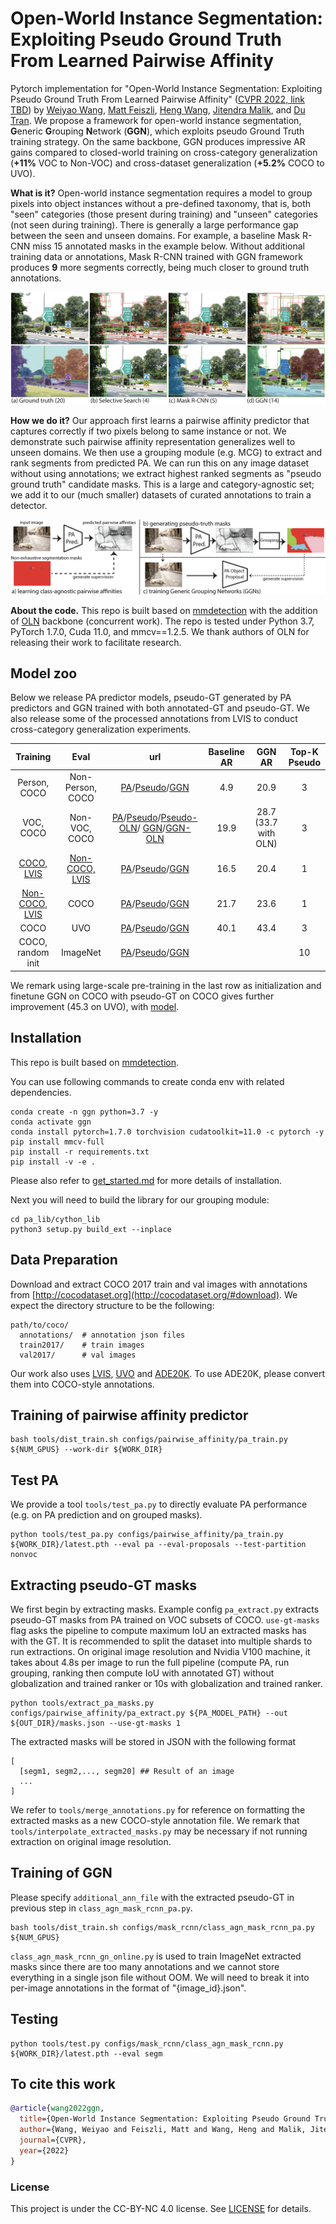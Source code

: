 # Open-World Instance Segmentation: Exploiting Pseudo Ground Truth From Learned Pairwise Affinity

Pytorch implementation for "Open-World Instance Segmentation: Exploiting Pseudo Ground Truth From Learned Pairwise Affinity" ([CVPR 2022, link TBD]())  by [Weiyao Wang](https://sites.google.com/view/weiyaowang/home), [Matt Feiszli](), [Heng Wang](https://hengcv.github.io/), [Jitendra Malik](https://people.eecs.berkeley.edu/~malik/), and [Du Tran](https://dutran.github.io/). We propose a framework for open-world instance segmentation, **G**eneric **G**rouping **N**etwork (**GGN**), which exploits pseudo Ground Truth training strategy. On the same backbone, GGN produces impressive AR gains compared to closed-world training on cross-category generalization (**+11%** VOC to Non-VOC) and cross-dataset generalization (**+5.2%** COCO to UVO).

**What is it?** Open-world instance segmentation requires a model to group pixels into object instances without a pre-defined taxonomy, that is, both "seen" categories (those present during training) and "unseen" categories (not seen during training). There is generally a large performance gap between the seen and unseen domains. For example, a baseline Mask R-CNN miss 15 annotated masks in the example below. Without additional training data or annotations, Mask R-CNN trained with GGN framework produces **9** more segments correctly, being much closer to ground truth annotations.

<img src="./images/teaser_large.png">

**How we do it?** Our approach first learns a pairwise affinity predictor that captures correctly if two pixels belong to same instance or not. We demonstrate such pairwise affinity representation generalizes well to unseen domains. We then use a grouping module (e.g. MCG) to extract and rank segments from predicted PA. We can run this on any image dataset without using annotations; we extract highest ranked segments as "pseudo ground truth" candidate masks. This is a large and category-agnostic set; we add it to our (much smaller) datasets of curated annotations to train a detector.

<img src="./images/overview_updated.png"> <br/>

**About the code.** This repo is built based on [mmdetection](https://github.com/open-mmlab/mmdetection) with the addition of [OLN](https://github.com/mcahny/object_localization_network) backbone (concurrent work). The repo is tested under Python 3.7, PyTorch 1.7.0, Cuda 11.0, and mmcv==1.2.5. We thank authors of OLN for releasing their work to facilitate research.

## Model zoo

Below we release PA predictor models, pseudo-GT generated by PA predictors and GGN trained with both annotated-GT and pseudo-GT. We also release some of the processed annotations from LVIS to conduct cross-category generalization experiments.

| Training | Eval | url | Baseline AR | GGN AR | Top-K Pseudo |
|:---:|:---:|:---:|:---:|:---:|:---:|
| Person, COCO | Non-Person, COCO | [PA](https://drive.google.com/file/d/1bNafmQz8LYzLl5vFKhhsQ8R6HS6rxWtw/view?usp=sharing)/[Pseudo](https://drive.google.com/file/d/1Tna7r1FJUMvcyKkuQ8_3Nm054j9g4QS9/view?usp=sharing)/[GGN](https://drive.google.com/file/d/13aeZFMy658wxkaEQtKpLJ5bEuMOi066P/view?usp=sharing) | 4.9 | 20.9 | 3 |
| VOC, COCO | Non-VOC, COCO | [PA](https://drive.google.com/file/d/1gRJVCUgtbn72XiyTfH6TtZt2AXXLGCj_/view?usp=sharing)/[Pseudo](https://drive.google.com/file/d/14udWTtiANG-lJYSwAqS3hnVZJKYE4xHi/view?usp=sharing)/[Pseudo-OLN](https://drive.google.com/file/d/1jxXB6S9b4jqfhfDwfiXIyQxvmIZ9Q5cm/view?usp=sharing)/ [GGN](https://drive.google.com/file/d/1IiepMOg89MhSM3PzpE_mycO2XRFw-YfV/view?usp=sharing)/[GGN-OLN](https://drive.google.com/file/d/1b6UGFG9kq7SIpoyw0do1IRJC8vY7kjJg/view?usp=sharing) | 19.9 | 28.7 (33.7 with OLN) | 3 |
| [COCO, LVIS](https://drive.google.com/file/d/10HbETuaCEMAUS6E62IzHoR1LoUhRS5O5/view?usp=sharing) | [Non-COCO, LVIS](https://drive.google.com/file/d/1k3blgwu76OrI8haQ8Z9PPB2NrPd98_PW/view?usp=sharing) | [PA](https://drive.google.com/file/d/1NjNP6cv1J7lOyl4m_0gZQ2q5yH0ieQZN/view?usp=sharing)/[Pseudo](https://drive.google.com/file/d/1q7OIp6S87iB2DaolizUkZXeAxzWk_5Oe/view?usp=sharing)/[GGN](https://drive.google.com/file/d/1THNSG_b5ymED1yFGa9_XouaIsFrqAnT3/view?usp=sharing) | 16.5 | 20.4 | 1 |
| [Non-COCO, LVIS](https://drive.google.com/file/d/11OmQiuv-6FIArnxaxC1BjbE1f5GQ-wt-/view?usp=sharing) | COCO | [PA](https://drive.google.com/file/d/1hqPRfP8PJIv712YGRYZ29Ppzai-T8Mae/view?usp=sharing)/[Pseudo](https://drive.google.com/file/d/1JYmowzwspI59mkOreGt-KUhaH487Xp-V/view?usp=sharing)/[GGN](https://drive.google.com/file/d/1VH0ucII1evxplnoX6-46TRVD5-Tm_loR/view?usp=sharing) | 21.7 | 23.6 | 1 |
| COCO | UVO | [PA](https://drive.google.com/file/d/1qbsbDXQ9-vBKJnBhziRk9Ws8ZTOAkjlN/view?usp=sharing)/[Pseudo](https://drive.google.com/file/d/1vVsuS8Z3KHy4DJMZmKPZkzwBcJEYUqWz/view?usp=sharing)/[GGN](https://drive.google.com/file/d/1JNoI6_sPDZPbrBvoouJfEpNSs01G0Alb/view?usp=sharing) | 40.1 | 43.4 | 3 |
| COCO, random init  | ImageNet | [PA](https://drive.google.com/file/d/1o0uzCTQ__6Ju3pIgBWWesUZG-fFzdCuZ/view?usp=sharing)/[Pseudo](https://drive.google.com/file/d/1CA-f4YSoWKzzPeoBGTdL9zvck01inmh4/view?usp=sharing)/[GGN](https://drive.google.com/file/d/1V2pX52BdhzA2GCfx9lMTC0MK9QjHeI2w/view?usp=sharing) |  |  | 10 |

We remark using large-scale pre-training in the last row as initialization and finetune GGN on COCO with pseudo-GT on COCO gives further improvement (45.3 on UVO), with [model](https://drive.google.com/file/d/1daSPUOJkThDFLdVW-PhL5b8kIMIerP-3/view?usp=sharing).

## Installation

This repo is built based on [mmdetection](https://github.com/open-mmlab/mmdetection).

You can use following commands to create conda env with related dependencies.
```
conda create -n ggn python=3.7 -y
conda activate ggn
conda install pytorch=1.7.0 torchvision cudatoolkit=11.0 -c pytorch -y
pip install mmcv-full
pip install -r requirements.txt
pip install -v -e .
```
Please also refer to [get_started.md](docs/get_started.md) for more details of installation.

Next you will need to build the library for our grouping module:
```
cd pa_lib/cython_lib
python3 setup.py build_ext --inplace
```

## Data Preparation

Download and extract COCO 2017 train and val images with annotations from
[http://cocodataset.org](http://cocodataset.org/#download).
We expect the directory structure to be the following:
```
path/to/coco/
  annotations/  # annotation json files
  train2017/    # train images
  val2017/      # val images
```

Our work also uses [LVIS](https://www.lvisdataset.org/), [UVO](https://sites.google.com/view/unidentified-video-object/home) and [ADE20K](https://groups.csail.mit.edu/vision/datasets/ADE20K/). To use ADE20K, please convert them into COCO-style annotations.

## Training of pairwise affinity predictor

```
bash tools/dist_train.sh configs/pairwise_affinity/pa_train.py ${NUM_GPUS} --work-dir ${WORK_DIR}
```

## Test PA

We provide a tool `tools/test_pa.py` to directly evaluate PA performance (e.g. on PA prediction and on grouped masks).

```
python tools/test_pa.py configs/pairwise_affinity/pa_train.py ${WORK_DIR}/latest.pth --eval pa --eval-proposals --test-partition nonvoc
```

## Extracting pseudo-GT masks

We first begin by extracting masks. Example config `pa_extract.py` extracts pseudo-GT masks from PA trained on VOC subsets of COCO. `use-gt-masks` flag asks the pipeline to compute maximum IoU an extracted masks has with the GT. It is recommended to split the dataset into multiple shards to run extractions. On original image resolution and Nvidia V100 machine, it takes about 4.8s per image to run the full pipeline (compute PA, run grouping, ranking then compute IoU with annotated GT) without globalization and trained ranker or 10s with globalization and trained ranker.
```
python tools/extract_pa_masks.py configs/pairwise_affinity/pa_extract.py ${PA_MODEL_PATH} --out ${OUT_DIR}/masks.json --use-gt-masks 1
```

The extracted masks will be stored in JSON with the following format

```
[
  [segm1, segm2,..., segm20] ## Result of an image
  ...
]
```

We refer to `tools/merge_annotations.py` for reference on formatting the extracted masks as a new COCO-style annotation file. We remark that `tools/interpolate_extracted_masks.py` may be necessary if not running extraction on original image resolution.

## Training of GGN

Please specify `additional_ann_file` with the extracted pseudo-GT in previous step in `class_agn_mask_rcnn_pa.py`.

```
bash tools/dist_train.sh configs/mask_rcnn/class_agn_mask_rcnn_pa.py ${NUM_GPUS}
```

`class_agn_mask_rcnn_gn_online.py` is used to train ImageNet extracted masks since there are too many annotations and we cannot store everything in a single json file without OOM. We will need to break it into per-image annotations in the format of "{image_id}.json".

## Testing

```
python tools/test.py configs/mask_rcnn/class_agn_mask_rcnn.py ${WORK_DIR}/latest.pth --eval segm
```

## To cite this work

```bibtex
@article{wang2022ggn,
  title={Open-World Instance Segmentation: Exploiting Pseudo Ground Truth From Learned Pairwise Affinity},
  author={Wang, Weiyao and Feiszli, Matt and Wang, Heng and Malik, Jitendra and Tran, Du},
  journal={CVPR},
  year={2022}
}
```

### License

This project is under the CC-BY-NC 4.0 license. See [LICENSE](LICENSE) for details.
